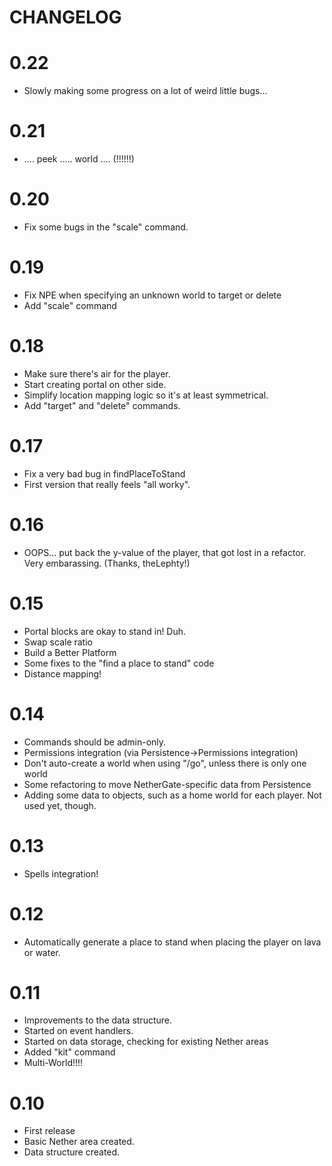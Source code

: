 # CHANGELOG

# 0.22

 - Slowly making some progress on a lot of weird little bugs...

# 0.21

 -  .... peek ..... world .... (!!!!!!)

# 0.20

 - Fix some bugs in the "scale" command.

# 0.19

 - Fix NPE when specifying an unknown world to target or delete
 - Add "scale" command

# 0.18

 - Make sure there's air for the player.
 - Start creating portal on other side.
 - Simplify location mapping logic so it's at least symmetrical.
 - Add "target" and "delete" commands.

# 0.17
 
 - Fix a very bad bug in findPlaceToStand
 - First version that really feels "all worky".

# 0.16 

 - OOPS... put back the y-value of the player, that got lost in a refactor. Very embarassing. (Thanks, theLephty!)

# 0.15

 - Portal blocks are okay to stand in! Duh.
 - Swap scale ratio
 - Build a Better Platform
 - Some fixes to the "find a place to stand" code
 - Distance mapping!

# 0.14

 - Commands should be admin-only.
 - Permissions integration (via Persistence->Permissions integration)
 - Don't auto-create a world when using "/go", unless there is only one world
 - Some refactoring to move NetherGate-specific data from Persistence
 - Adding some data to objects, such as a home world for each player. Not used yet, though.

# 0.13

 - Spells integration!

# 0.12

- Automatically generate a place to stand when placing the player on lava or water.

# 0.11

- Improvements to the data structure.
- Started on event handlers.
- Started on data storage, checking for existing Nether areas
- Added "kit" command
- Multi-World!!!!

# 0.10

- First release
- Basic Nether area created.
- Data structure created.